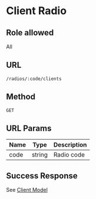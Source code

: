 # Client Radio

## Role allowed
All

## URL
`/radios/:code/clients`

## Method
`GET`

## URL Params
| Name | Type | Description |
| --- | --- | --- |
| code | string | Radio code |

## Success Response
See [Client Model](../../response/clients.md)